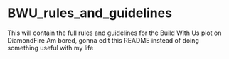 # BWU_rules_and_guidelines
This will contain the full rules and guidelines for the Build With Us plot on DiamondFire
Am bored, gonna edit this README instead of doing something useful with my life
